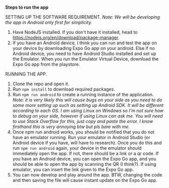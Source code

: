 **Steps to run the app**

SETTING UP THE SOFTWARE REQUIREMENT.
_Note: We will be developing the app in Android only first for simplicity._
1. Have NodeJS installed. If you don't have it installed, head to https://nodejs.org/en/download/package-manager.
2. If you have an Android device, I think you can run and test the app on your device by downloading Expo Go app on your android.
   Else if no Android device, you need to have Android Studio installed and set up the Emulator. When you run the Emulator Virtual Device, download the Expo Go app from the playstore.

RUNNING THE APP.
1. Clone the repo and open it.
2. Run ``npm install`` to download required packages.
3. Run ``npm run android`` to create a running instance of the application. _Note: it is very likely this will cause bugs on your side as you need to do some more setting up such as setting up Android SDK. It will be different according to each OS. I am using Linux on Windows so I'm not sure how to debug on your side, however if using Linux can ask me. You will need to use Stack Overflow for this, just copy and paste the error. I know firsthand this is very annoying btw but pls bare with me._
4. Once npm run android works, you should be notified that you do not have an emulator running. Run your emulator in Android Studio (or Android device if you have, will have to research). Once you do this and run ``npm run android`` again, your device in the emulator should immediately open the app. If not, there should be a link or a qr code. If you have an Android device, you can open the Expo Go app, and you should be able to open the app by scanning the QR (I think?). If using emulator, you can insert the link given to the Expo Go app.
5. You can now develop and play around the app. BTW, changing the code and then saving the file will cause instant update on the Expo Go app.
    
